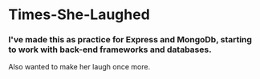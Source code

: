 # Times-She-Laughed
### I've made this as practice for Express and MongoDb, starting to work with back-end frameworks and databases.
Also wanted to make her laugh once more.  
